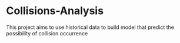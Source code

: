 # Collisions-Analysis
This project aims to use historical data to build model that predict the possibility of collision occurrence  
